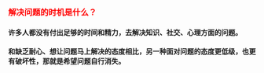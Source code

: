 ### <font color="red">解决问题的时机是什么？</font>

#### 许多人都没有付出足够的时间和精力，去解决知识、社交、心理方面的问题。
#### 和缺乏耐心、想让问题马上解决的态度相比，另一种面对问题的态度更低级，也更有破坏性，那就是希望问题自行消失。
